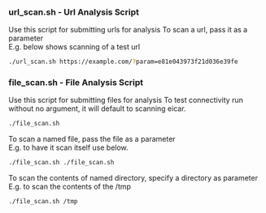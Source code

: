 ### url_scan.sh - Url Analysis Script
Use this script for submitting urls for analysis
To scan a url, pass it as a parameter  
E.g. below shows scanning of a test url
```sh
./url_scan.sh https://example.com/?param=e81e043973f21d036e39fe
```
### file_scan.sh - File Analysis Script
Use this script for submitting files for analysis
To test connectivity run without no argument, it will default to scanning eicar.  
```sh
./file_scan.sh
```
To scan a named file, pass the file as a parameter  
E.g. to have it scan itself use below.
```sh
./file_scan.sh ./file_scan.sh
```
To scan the contents of named directory, specify a directory as parameter
E.g. to scan the contents of the /tmp
```sh
./file_scan.sh /tmp
```
